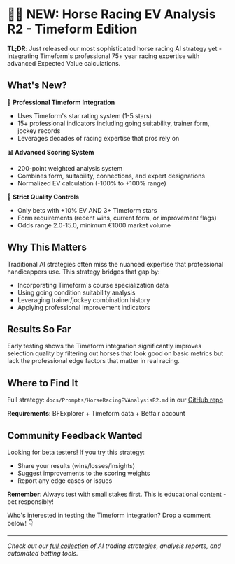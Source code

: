 # 🐎🤖 NEW: Horse Racing EV Analysis R2 - Timeform Edition

**TL;DR**: Just released our most sophisticated horse racing AI strategy yet - integrating Timeform's professional 75+ year racing expertise with advanced Expected Value calculations.

## What's New?

**🌟 Professional Timeform Integration**
- Uses Timeform's star rating system (1-5 stars)
- 15+ professional indicators including going suitability, trainer form, jockey records
- Leverages decades of racing expertise that pros rely on

**📊 Advanced Scoring System** 
- 200-point weighted analysis system
- Combines form, suitability, connections, and expert designations
- Normalized EV calculation (-100% to +100% range)

**🎯 Strict Quality Controls**
- Only bets with +10% EV AND 3+ Timeform stars
- Form requirements (recent wins, current form, or improvement flags)
- Odds range 2.0-15.0, minimum €1000 market volume

## Why This Matters

Traditional AI strategies often miss the nuanced expertise that professional handicappers use. This strategy bridges that gap by:
- Incorporating Timeform's course specialization data
- Using going condition suitability analysis  
- Leveraging trainer/jockey combination history
- Applying professional improvement indicators

## Results So Far

Early testing shows the Timeform integration significantly improves selection quality by filtering out horses that look good on basic metrics but lack the professional edge factors that matter in real racing.

## Where to Find It

Full strategy: `docs/Prompts/HorseRacingEVAnalysisR2.md` in our [GitHub repo](https://github.com/StefanBelo/BetfairAiTrading)

**Requirements**: BFExplorer + Timeform data + Betfair account

## Community Feedback Wanted

Looking for beta testers! If you try this strategy:
- Share your results (wins/losses/insights)
- Suggest improvements to the scoring weights
- Report any edge cases or issues

**Remember**: Always test with small stakes first. This is educational content - bet responsibly! 

Who's interested in testing the Timeform integration? Drop a comment below! 👇

---

*Check out our [full collection](https://github.com/StefanBelo/BetfairAiTrading) of AI trading strategies, analysis reports, and automated betting tools.*
